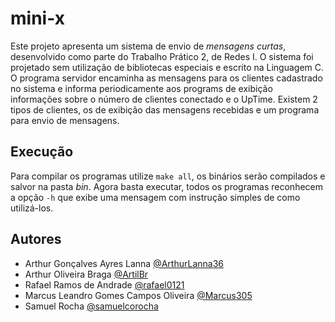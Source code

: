 # mini-x

Este projeto apresenta um sistema de envio de *mensagens curtas*, desenvolvido como parte do Trabalho Prático 2, de Redes I. O sistema foi projetado sem utilização de bibliotecas especiais e escrito na Linguagem C. O programa servidor encaminha as mensagens para os clientes cadastrado no sistema e informa periodicamente aos programs de exibição informações sobre o número de clientes conectado e o UpTime. Existem 2 tipos de clientes, os de exibição das mensagens recebidas e um programa para envio de mensagens.

## Execução
Para compilar os programas utilize `make all`, os binários serão compilados e salvor na pasta *bin*.
Agora basta executar, todos os programas reconhecem a opção `-h` que exibe uma mensagem com instrução simples de como utilizá-los.

## Autores

- Arthur Gonçalves Ayres Lanna [@ArthurLanna36](https://www.github.com/ArthurLanna36)
- Arthur Oliveira Braga [@ArtilBr](https://www.github.com/ArtilBr)
- Rafael Ramos de Andrade [@rafael0121](https://www.github.com/rafael0121)
- Marcus Leandro Gomes Campos Oliveira [@Marcus305](https://www.github.com/Marcus305)
- Samuel Rocha [@samuelcorocha](https://github.com/samuelcorocha)
